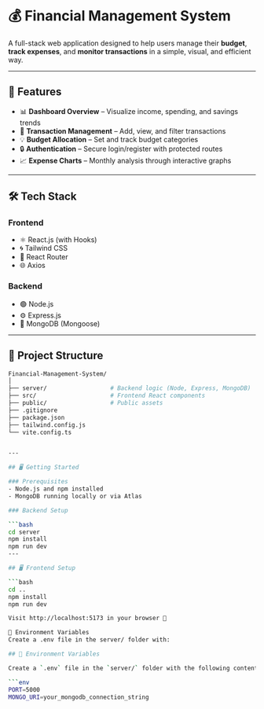 # 💰 Financial Management System

A full-stack web application designed to help users manage their **budget**, **track expenses**, and **monitor transactions** in a simple, visual, and efficient way.

---

## 🚀 Features

- 📊 **Dashboard Overview** – Visualize income, spending, and savings trends
- 🧾 **Transaction Management** – Add, view, and filter transactions
- 💡 **Budget Allocation** – Set and track budget categories
- 🔒 **Authentication** – Secure login/register with protected routes
- 📈 **Expense Charts** – Monthly analysis through interactive graphs

---

## 🛠️ Tech Stack

### Frontend
- ⚛️ React.js (with Hooks)
- 🌀 Tailwind CSS
- 🔀 React Router
- 🌐 Axios

### Backend
- 🟢 Node.js
- ⚙️ Express.js
- 🍃 MongoDB (Mongoose)

---

## 📁 Project Structure

```bash
Financial-Management-System/
│
├── server/                  # Backend logic (Node, Express, MongoDB)
├── src/                     # Frontend React components
├── public/                  # Public assets
├── .gitignore
├── package.json
├── tailwind.config.js
└── vite.config.ts


---

## 🖥️ Getting Started

### Prerequisites
- Node.js and npm installed
- MongoDB running locally or via Atlas

### Backend Setup

```bash
cd server
npm install
npm run dev
---

## 🖥️ Frontend Setup

```bash
cd ..
npm install
npm run dev

Visit http://localhost:5173 in your browser 🚀

🔐 Environment Variables
Create a .env file in the server/ folder with:

## 🔐 Environment Variables

Create a `.env` file in the `server/` folder with the following content:

```env
PORT=5000
MONGO_URI=your_mongodb_connection_string

